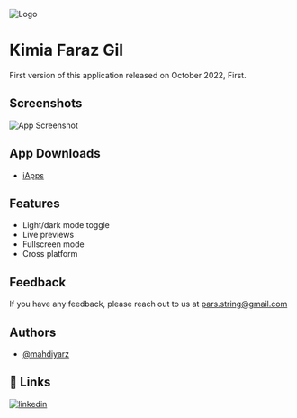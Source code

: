 
![Logo](https://i.postimg.cc/Qd6qgcby/pars-string.png)


# Kimia Faraz Gil



First version of this application released on October 2022, First.


## Screenshots

![App Screenshot](https://via.placeholder.com/468x300?text=App+Screenshot+Here)


## App Downloads

 - [iApps](https://iapps.ir/app/%D8%AA%DB%8C-%D9%BE%D9%88%D8%B3%D8%AA/332527074)


## Features

- Light/dark mode toggle
- Live previews
- Fullscreen mode
- Cross platform


## Feedback

If you have any feedback, please reach out to us at pars.string@gmail.com


## Authors

- [@mahdiyarz](https://www.github.com/mahdiyarz)


## 🔗 Links

[![linkedin](https://img.shields.io/badge/linkedin-0A66C2?style=for-the-badge&logo=linkedin&logoColor=white)](https://www.linkedin.com/mahdiyar-arbabzi)


